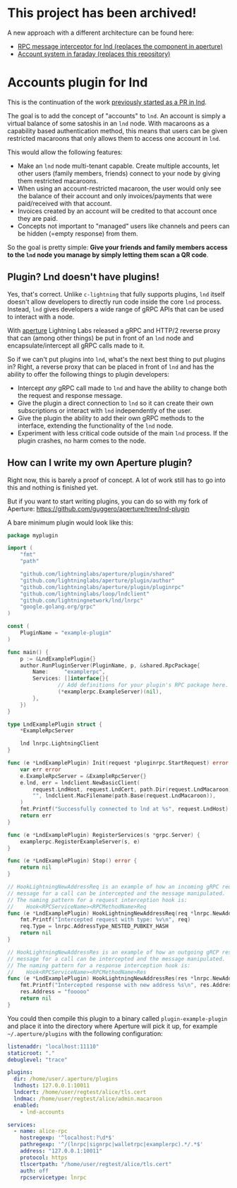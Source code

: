 # This project has been archived!

A new approach with a different architecture can be found here:
 - [RPC message interceptor for lnd (replaces the component in aperture)](https://github.com/guggero/lnd/tree/macaroon-interceptor)
 - [Account system in faraday (replaces this repository)](https://github.com/guggero/faraday/tree/lnd-accounts)


# Accounts plugin for lnd

This is the continuation of the work [previously started as a PR in lnd](https://github.com/lightningnetwork/lnd/pull/2390).

The goal is to add the concept of "accounts" to `lnd`. An account is simply a
virtual balance of some satoshis in an `lnd` node. With macaroons as a
capability based authentication method, this means that users can be given
restricted macaroons that only allows them to access one account in `lnd`.

This would allow the following features:
 - Make an `lnd` node multi-tenant capable. Create multiple accounts, let other
   users (family members, friends) connect to your node by giving them
   restricted macaroons.
 - When using an account-restricted macaroon, the user would only see the
   balance of their account and only invoices/payments that were paid/received
   with that account.
 - Invoices created by an account will be credited to that account once they
   are paid.
 - Concepts not important to "managed" users like channels and peers can be
   hidden (=empty response) from them.

So the goal is pretty simple: **Give your friends and family members access to
the `lnd` node you manage by simply letting them scan a QR code**.

## Plugin? Lnd doesn't have plugins!

Yes, that's correct. Unlike `c-lightning` that fully supports plugins, `lnd`
itself doesn't allow developers to directly run code inside the core `lnd`
process. Instead, `lnd` gives developers a wide range of gRPC APIs that can be
used to interact with a node.

With [aperture](https://github.com/lightninglabs/aperture) Lightning Labs
released a gRPC and HTTP/2 reverse proxy that can (among other things) be put
in front of an `lnd` node and encapsulate/intercept all gRPC calls made to it.

So if we can't put plugins into `lnd`, what's the next best thing to put plugins
in? Right, a reverse proxy that can be placed in front of `lnd` and has the
ability to offer the following things to plugin developers:
 - Intercept _any_ gRPC call made to `lnd` and have the ability to change both
   the request and response message.
 - Give the plugin a direct connection to `lnd` so it can create their own
   subscriptions or interact with `lnd` independently of the user.
 - Give the plugin the ability to add their own gRPC methods to the interface,
   extending the functionality of the `lnd` node.
 - Experiment with less critical code outside of the main `lnd` process. If the
   plugin crashes, no harm comes to the node.

## How can I write my own Aperture plugin?

Right now, this is barely a proof of concept. A lot of work still has to go into
this and nothing is finished yet.

But if you want to start writing plugins, you can do so with my fork of Aperture:
https://github.com/guggero/aperture/tree/lnd-plugin

A bare minimum plugin would look like this:

```go
package myplugin

import (
	"fmt"
	"path"

	"github.com/lightninglabs/aperture/plugin/shared"
	"github.com/lightninglabs/aperture/plugin/author"
	"github.com/lightninglabs/aperture/plugin/pluginrpc"
	"github.com/lightninglabs/loop/lndclient"
	"github.com/lightningnetwork/lnd/lnrpc"
	"google.golang.org/grpc"
)

const (
	PluginName = "example-plugin"
)

func main() {
	p := &LndExamplePlugin{}
	author.RunPluginServer(PluginName, p, &shared.RpcPackage{
		Name:     "examplerpc",
		Services: []interface{}{
                // Add definitions for your plugin's RPC package here.
                (*examplerpc.ExampleServer)(nil),
        },
	})
}

type LndExamplePlugin struct {
	*ExampleRpcServer

	lnd lnrpc.LightningClient
}

func (e *LndExamplePlugin) Init(request *pluginrpc.StartRequest) error {
	var err error
	e.ExampleRpcServer = &ExampleRpcServer{}
	e.lnd, err = lndclient.NewBasicClient(
		request.LndHost, request.LndCert, path.Dir(request.LndMacaroon),
		"", lndclient.MacFilename(path.Base(request.LndMacaroon)),
	)
	fmt.Printf("Successfully connected to lnd at %s", request.LndHost)
	return err
}

func (e *LndExamplePlugin) RegisterServices(s *grpc.Server) {
	examplerpc.RegisterExampleServer(s, e)
}

func (e *LndExamplePlugin) Stop() error {
	return nil
}

// HookLightningNewAddressReq is an example of how an incoming gRPC request
// message for a call can be intercepted and the message manipulated.
// The naming pattern for a request interception hook is:
//    Hook<RPCServiceName><RPCMethodName>Req
func (e *LndExamplePlugin) HookLightningNewAddressReq(req *lnrpc.NewAddressRequest) error {
	fmt.Printf("Intercepted request with type: %v\n", req)
	req.Type = lnrpc.AddressType_NESTED_PUBKEY_HASH
	return nil
}

// HookLightningNewAddressRes is an example of how an outgoing gRCP response
// message for a call can be intercepted and the message manipulated.
// The naming pattern for a response interception hook is:
//    Hook<RPCServiceName><RPCMethodName>Res
func (e *LndExamplePlugin) HookLightningNewAddressRes(res *lnrpc.NewAddressResponse) error {
	fmt.Printf("Intercepted response with new address %s\n", res.Address)
	res.Address = "fooooo"
	return nil
}
```

You could then compile this plugin to a binary called `plugin-example-plugin`
and place it into the directory where Aperture will pick it up, for example
`~/.aperture/plugins` with the following configuration:

```yaml
listenaddr: "localhost:11110"
staticroot: "."
debuglevel: "trace"

plugins:
  dir: /home/user/.aperture/plugins
  lndhost: 127.0.0.1:10011
  lndcert: /home/user/regtest/alice/tls.cert
  lndmac: /home/user/regtest/alice/admin.macaroon
  enabled:
    - lnd-accounts

services:
  - name: alice-rpc
    hostregexp: '^localhost:?\d*$'
    pathregexp: '^/(lnrpc|signrpc|walletrpc|examplerpc).*/.*$'
    address: "127.0.0.1:10011"
    protocol: https
    tlscertpath: "/home/user/regtest/alice/tls.cert"
    auth: off
    rpcservicetype: lnrpc
```
